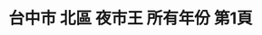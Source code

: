 ---
title: "台中市 北區 夜市王 所有年份 第1頁"
description: "台中市 北區 夜市王 所有年份 獲獎餐廳 第1頁"
keywords:
  - 美食競賽
  - 台灣美食
  - 美食精選
datePublished: "2025-06-30"
dateModified: "2025-07-04"
city: "台中市"
district: "北區"
award: "夜市王"
year: "所有年份"
page: 1
count: 9

restaurants:
  - name: "一中8兩碳烤雞排"
    city: "台中市"
    district: "北區"
    address: "台中市北區尊賢街9號"
    phone: "0923177364 "
    geo: "24.149081762910342, 120.68496511081464"
    link: "台中市/北區/一中8兩碳烤雞排"
    google_map: "https://maps.app.goo.gl/udJuSREHVQJeAXS67"
    footinder: "https://footinder.com.tw/%E5%8F%B0%E4%B8%AD%E5%B8%82%E5%8C%97%E5%8D%80/168283/"
    award:
    - name: "夜市王"
      year: "2024"
  - name: "一中蠔大一口-蚵蛋燒"
    city: "台中市"
    district: "北區"
    address: "台中市北區一中街261號"
    phone: "0956118020"
    geo: "24.153726894209537, 120.68673547961365"
    link: "台中市/北區/一中蠔大一口-蚵蛋燒"
    google_map: "https://maps.app.goo.gl/bbLmv7W9LovuJQGb6"
    footinder: "https://footinder.com.tw/%E5%8F%B0%E4%B8%AD%E5%B8%82%E5%8C%97%E5%8D%80/362061/"
    award:
    - name: "夜市王"
      year: "2024"
  - name: "手工臭豆腐"
    city: "台中市"
    district: "北區"
    address: "台中市北區一中街21-2號"
    phone: "0422234614"
    geo: "24.14723632436117, 120.68414831318003"
    link: "台中市/北區/手工臭豆腐"
    google_map: "https://maps.app.goo.gl/5ianHzWsDEYM4khT9"
    footinder: "https://footinder.com.tw/%E5%8F%B0%E4%B8%AD%E5%B8%82%E5%8C%97%E5%8D%80/362055/"
    award:
    - name: "夜市王"
      year: "2024"
  - name: "一中豐仁冰"
    city: "台中市"
    district: "北區"
    address: "台中市北區育才街3巷4-6號"
    phone: "0972371659"
    geo: "24.148996881217798, 120.68655185208956"
    link: "台中市/北區/一中豐仁冰"
    google_map: "https://maps.app.goo.gl/XbpRUoLBX6qc213W6"
    footinder: "https://footinder.com.tw/%E5%8F%B0%E4%B8%AD%E5%B8%82%E5%8C%97%E5%8D%80/362057/"
    award:
    - name: "夜市王"
      year: "2024"
  - name: "蘇坤蔚牛排 Sukhumvit STEAK"
    city: "台中市"
    district: "北區"
    address: "台中市北區一中街99號"
    phone: "0422250003"
    geo: "24.150229570482065, 120.68537062420684"
    link: "台中市/北區/蘇坤蔚牛排_Sukhumvit_STEAK"
    google_map: "https://maps.app.goo.gl/uXV9DoCZHr1XCe5r6"
    footinder: "https://footinder.com.tw/%E5%8F%B0%E4%B8%AD%E5%B8%82%E5%8C%97%E5%8D%80/362075/"
    award:
    - name: "夜市王"
      year: "2024"
  - name: "益香轟炸魷魚"
    city: "台中市"
    district: "北區"
    address: "台中市北區一中街43號"
    phone: ""
    geo: "24.148967855271774, 120.68493632362058"
    link: "台中市/北區/益香轟炸魷魚"
    google_map: "https://maps.app.goo.gl/Uu6vQAToKHgMJorYA"
    footinder: "https://footinder.com.tw/%E5%8F%B0%E4%B8%AD%E5%B8%82%E5%8C%97%E5%8D%80/362083/"
    award:
    - name: "夜市王"
      year: "2024"
  - name: "食の初-炸蛋雞魯飯職人專門店"
    city: "台中市"
    district: "北區"
    address: "台中市北區三民路三段126巷3號1F"
    phone: ""
    geo: "24.15019702388631, 120.68481586986209"
    link: "台中市/北區/食の初-炸蛋雞魯飯職人專門店"
    google_map: "https://maps.app.goo.gl/nyHkGoFcPoxnHrGCA"
    footinder: "https://footinder.com.tw/%E5%8F%B0%E4%B8%AD%E5%B8%82%E5%8C%97%E5%8D%80/362079/"
    award:
    - name: "夜市王"
      year: "2024"
  - name: "盧の堡半月燒餡餅"
    city: "台中市"
    district: "北區"
    address: "台中市北區育才南街31號"
    phone: "0915722388"
    geo: "24.14807353852073, 120.68537514286655"
    link: "台中市/北區/盧の堡半月燒餡餅"
    google_map: "https://maps.app.goo.gl/Dfp73uzswcCyxUMA9"
    footinder: "https://footinder.com.tw/%E5%8F%B0%E4%B8%AD%E5%B8%82%E5%8C%97%E5%8D%80/362087/"
    award:
    - name: "夜市王"
      year: "2024"
  - name: "桐生日式可麗餅"
    city: "台中市"
    district: "北區"
    address: "台中市北區一中街179巷1號"
    phone: "0422252665"
    geo: "24.151964710260586, 120.68604025849613"
    link: "台中市/北區/桐生日式可麗餅"
    google_map: "https://maps.app.goo.gl/z1LyQ2dEUJ4BTfWt9"
    footinder: "https://footinder.com.tw/%E5%8F%B0%E4%B8%AD%E5%B8%82%E5%8C%97%E5%8D%80/137870/"
    award:
    - name: "夜市王"
      year: "2024"
---